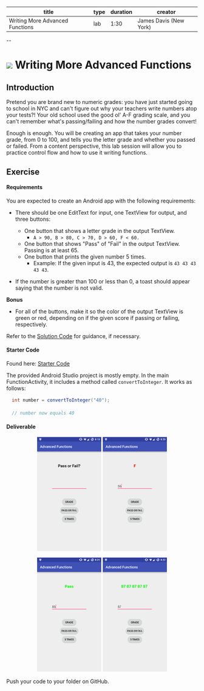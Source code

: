 title | type | duration | creator
----- | ---- | -------- | -------
Writing More Advanced Functions | lab | 1:30 | James Davis (New York)

--

# ![](https://ga-dash.s3.amazonaws.com/production/assets/logo-9f88ae6c9c3871690e33280fcf557f33.png) Writing More Advanced Functions

## Introduction

Pretend you are brand new to numeric grades: you have just started going to school in NYC and can't figure out why your teachers write numbers atop your tests?! Your old school used the good ol' A-F grading scale, and you can't remember what's passing/failing and how the number grades convert!

Enough is enough. You will be creating an app that takes your number grade, from 0 to 100, and tells you the letter grade and whether you passed or failed.  From a content perspective, this lab session will allow you to practice control flow and how to use it writing functions.

## Exercise

#### Requirements

You are expected to create an Android app with the following requirements:

* There should be one EditText for input, one TextView for output, and three buttons:

  * One button that shows a letter grade in the output TextView.
    * ``A > 90, B > 80, C > 70, D > 60, F < 60.``
  * One button that shows "Pass" of "Fail" in the output TextView. Passing is at least 65.
  * One button that prints the given number 5 times.
    * Example: If the given input is 43, the expected output is ``43 43 43 43 43``.


* If the number is greater than 100 or less than 0, a toast should appear saying that the number is not valid.

**Bonus**

* For all of the buttons, make it so the color of the output TextView is green or red, depending on if the given score if passing or failing, respectively.

Refer to the [Solution Code](solution-code) for guidance, if necessary.

#### Starter Code

Found here: [Starter Code](starter-code)

The provided Android Studio project is mostly empty. In the main FunctionActivity, it includes a method called `convertToInteger`. It works as follows:

```java
  int number = convertToInteger("40");

  // number now equals 40
```

#### Deliverable

<p align="center">
  <a href="screenshots/screen1.png"><img src="screenshots/screen1.png" height=300 /></a> <a href="screenshots/screen2.png"><img src="screenshots/screen2.png" height=300 /></a>
</p>

<p align="center">
  <a href="screenshots/screen3.png"><img src="screenshots/screen3.png" height=300 /></a> <a href="screenshots/screen4.png"><img src="screenshots/screen4.png" height=300 /></a>
</p>

Push your code to your folder on GitHub.
